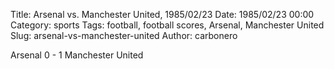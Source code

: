 Title: Arsenal vs. Manchester United, 1985/02/23
Date: 1985/02/23 00:00
Category: sports
Tags: football, football scores, Arsenal, Manchester United
Slug: arsenal-vs-manchester-united
Author: carbonero


Arsenal 0 - 1 Manchester United
